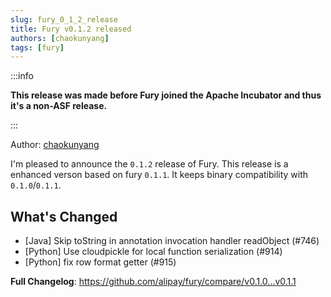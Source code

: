 ```yaml
---
slug: fury_0_1_2_release
title: Fury v0.1.2 released
authors: [chaokunyang]
tags: [fury]
---
```


:::info

**This release was made before Fury joined the Apache Incubator and thus it's a non-ASF release.**

:::

Author: [chaokunyang](https://github.com/chaokunyang)

I'm pleased to announce the `0.1.2` release of Fury. This release is a enhanced verson based on fury `0.1.1`. It keeps binary compatibility with `0.1.0`/`0.1.1`.

## What's Changed

- [Java] Skip toString in annotation invocation handler readObject (#746)
- [Python] Use cloudpickle for local function serialization (#914)
- [Python] fix row format getter (#915)

**Full Changelog**: https://github.com/alipay/fury/compare/v0.1.0...v0.1.1
